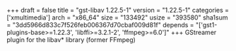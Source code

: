+++
draft = false
title = "gst-libav 1.22.5-1"
version = "1.22.5-1"
categories = ['xmultimedia']
arch = "x86_64"
size = "133492"
usize = "393580"
sha1sum = "3dd5966d833c7f526feb006367d70cbaf009d81f"
depends = "['gst1-plugins-base>=1.22.3', 'libffi>=3.2.1-2', 'ffmpeg>=6.0']"
+++
GStreamer plugin for the libav* library (former FFmpeg)